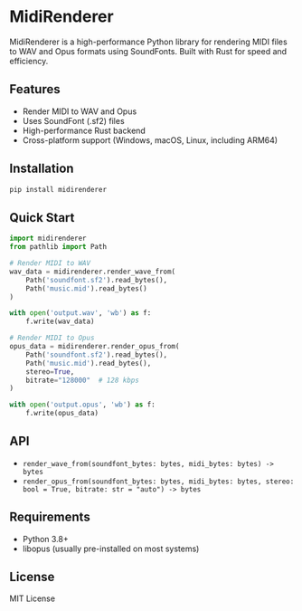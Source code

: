 # MidiRenderer

MidiRenderer is a high-performance Python library for rendering MIDI files to WAV and Opus formats using SoundFonts. Built with Rust for speed and efficiency.

## Features

- Render MIDI to WAV and Opus
- Uses SoundFont (.sf2) files
- High-performance Rust backend
- Cross-platform support (Windows, macOS, Linux, including ARM64)

## Installation

```bash
pip install midirenderer
```

## Quick Start

```python
import midirenderer
from pathlib import Path

# Render MIDI to WAV
wav_data = midirenderer.render_wave_from(
    Path('soundfont.sf2').read_bytes(),
    Path('music.mid').read_bytes()
)

with open('output.wav', 'wb') as f:
    f.write(wav_data)

# Render MIDI to Opus
opus_data = midirenderer.render_opus_from(
    Path('soundfont.sf2').read_bytes(),
    Path('music.mid').read_bytes(),
    stereo=True,
    bitrate="128000"  # 128 kbps
)

with open('output.opus', 'wb') as f:
    f.write(opus_data)
```

## API

- `render_wave_from(soundfont_bytes: bytes, midi_bytes: bytes) -> bytes`
- `render_opus_from(soundfont_bytes: bytes, midi_bytes: bytes, stereo: bool = True, bitrate: str = "auto") -> bytes`

## Requirements

- Python 3.8+
- libopus (usually pre-installed on most systems)

## License

MIT License
